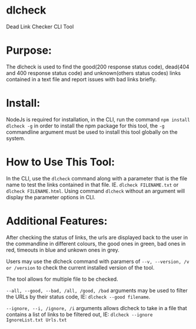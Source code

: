 # dlcheck
Dead Link Checker CLI Tool

# Purpose:

The dlcheck is used to find the good(200 response status code), dead(404 and 400 response status code) and unknown(others status codes) links contained in a text file and report issues with bad links briefly.

# Install:

NodeJs is required for installation, in the CLI, run the command ```npm install dlcheck -g``` in order to install the npm package for this tool, the ```-g``` commandline argument must be used to install this tool globally on the system.

# How to Use This Tool:

In the CLI, use the ```dlcheck``` command along with a parameter that is the file name to test the links contained in that file. IE. ```dlcheck FILENAME.txt``` or ```dlcheck FILENAME.html```.
Using command ```dlcheck``` without an argument will display the parameter options in CLI.

# Additional Features:

After checking the status of links, the urls are displayed back to the user in the commandline in different colours, the good ones in green, bad ones in red, timeouts in blue and unkown ones in grey.

Users may use the dlcheck command with paramers of ```--v, --version, /v or /version``` to check the current installed version of the tool.

The tool allows for multiple file to be checked. 

```--all, --good, --bad, /all, /good, /bad``` arguments may be used to filter the URLs by their status code, IE: ```dlcheck --good filename```.

```--ignore, --i, /ignore, /i``` arguments allows dlcheck to take in a file that contains a list of links to be filtered out, IE: ```dlcheck --ignore IgnoreList.txt Urls.txt```
